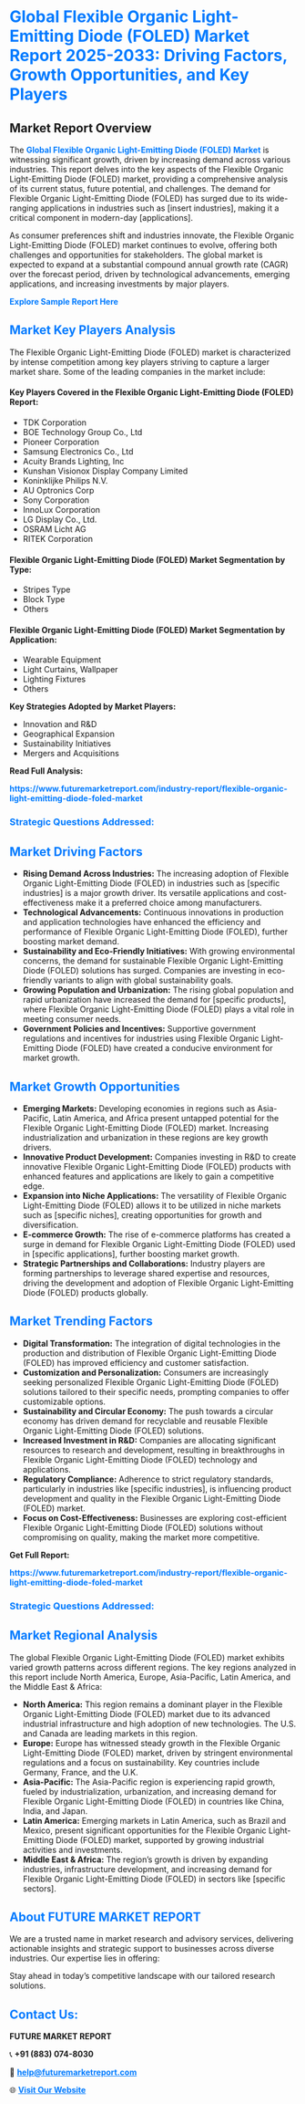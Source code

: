 <h1 style="color: #007BFF;">Global Flexible Organic Light-Emitting Diode (FOLED) Market Report 2025-2033: Driving Factors, Growth Opportunities, and Key Players</h1>

<section id="overview">
<h2>Market Report Overview</h2>
<p>The <a href="https://www.futuremarketreport.com/industry-report/flexible-organic-light-emitting-diode-foled-market" style="color: #007BFF; text-decoration: none;"><strong>Global Flexible Organic Light-Emitting Diode (FOLED) Market</strong></a> is witnessing significant growth, driven by increasing demand across various industries. This report delves into the key aspects of the Flexible Organic Light-Emitting Diode (FOLED) market, providing a comprehensive analysis of its current status, future potential, and challenges. The demand for Flexible Organic Light-Emitting Diode (FOLED) has surged due to its wide-ranging applications in industries such as [insert industries], making it a critical component in modern-day [applications].</p>
<p>As consumer preferences shift and industries innovate, the Flexible Organic Light-Emitting Diode (FOLED) market continues to evolve, offering both challenges and opportunities for stakeholders. The global market is expected to expand at a substantial compound annual growth rate (CAGR) over the forecast period, driven by technological advancements, emerging applications, and increasing investments by major players.</p>
</section>

<section id="overview">
<p><a href="https://www.futuremarketreport.com/request-sample/reportId=82599" style="color: #007BFF; text-decoration: none;"><strong>Explore Sample Report Here</strong></a></p>
</section>

<section id="key-players">
<h2 style="color: #007BFF;">Market Key Players Analysis</h2>
<p>The Flexible Organic Light-Emitting Diode (FOLED) market is characterized by intense competition among key players striving to capture a larger market share. Some of the leading companies in the market include:</p>
<h4>Key Players Covered in the Flexible Organic Light-Emitting Diode (FOLED) Report:</h4>
<ul><li>TDK Corporation</li><li>BOE Technology Group Co., Ltd</li><li>Pioneer Corporation</li><li>Samsung Electronics Co., Ltd</li><li>Acuity Brands Lighting, Inc</li><li>Kunshan Visionox Display Company Limited</li><li>Koninklijke Philips N.V.</li><li>AU Optronics Corp</li><li>Sony Corporation</li><li>InnoLux Corporation</li><li>LG Display Co., Ltd.</li><li>OSRAM Licht AG</li><li>RITEK Corporation</li></ul>
<h4>Flexible Organic Light-Emitting Diode (FOLED) Market Segmentation by Type:</h4>
<ul><li>Stripes Type</li><li>Block Type</li><li>Others</li></ul>

<h4>Flexible Organic Light-Emitting Diode (FOLED) Market Segmentation by Application:</h4>
<ul><li>Wearable Equipment</li><li>Light Curtains, Wallpaper</li><li>Lighting Fixtures</li><li>Others</li></ul>
<p><strong>Key Strategies Adopted by Market Players:</strong></p>
<ul>
<li>Innovation and R&D</li>
<li>Geographical Expansion</li>
<li>Sustainability Initiatives</li>
<li>Mergers and Acquisitions</li>
</ul>
</section>

<section>
<p><strong>Read Full Analysis: </strong></p><a href="https://www.futuremarketreport.com/industry-report/flexible-organic-light-emitting-diode-foled-market" style="color: #007BFF; text-decoration: none;"><strong>https://www.futuremarketreport.com/industry-report/flexible-organic-light-emitting-diode-foled-market</strong></a>
<h3 style="color: #007BFF;">Strategic Questions Addressed:</h3>
</section>

<section id="driving-factors">
<h2 style="color: #007BFF;">Market Driving Factors</h2>
<ul>
<li><strong>Rising Demand Across Industries:</strong> The increasing adoption of Flexible Organic Light-Emitting Diode (FOLED) in industries such as [specific industries] is a major growth driver. Its versatile applications and cost-effectiveness make it a preferred choice among manufacturers.</li>
<li><strong>Technological Advancements:</strong> Continuous innovations in production and application technologies have enhanced the efficiency and performance of Flexible Organic Light-Emitting Diode (FOLED), further boosting market demand.</li>
<li><strong>Sustainability and Eco-Friendly Initiatives:</strong> With growing environmental concerns, the demand for sustainable Flexible Organic Light-Emitting Diode (FOLED) solutions has surged. Companies are investing in eco-friendly variants to align with global sustainability goals.</li>
<li><strong>Growing Population and Urbanization:</strong> The rising global population and rapid urbanization have increased the demand for [specific products], where Flexible Organic Light-Emitting Diode (FOLED) plays a vital role in meeting consumer needs.</li>
<li><strong>Government Policies and Incentives:</strong> Supportive government regulations and incentives for industries using Flexible Organic Light-Emitting Diode (FOLED) have created a conducive environment for market growth.</li>
</ul>
</section>

<section id="growth-opportunities">
<h2 style="color: #007BFF;">Market Growth Opportunities</h2>
<ul>
<li><strong>Emerging Markets:</strong> Developing economies in regions such as Asia-Pacific, Latin America, and Africa present untapped potential for the Flexible Organic Light-Emitting Diode (FOLED) market. Increasing industrialization and urbanization in these regions are key growth drivers.</li>
<li><strong>Innovative Product Development:</strong> Companies investing in R&D to create innovative Flexible Organic Light-Emitting Diode (FOLED) products with enhanced features and applications are likely to gain a competitive edge.</li>
<li><strong>Expansion into Niche Applications:</strong> The versatility of Flexible Organic Light-Emitting Diode (FOLED) allows it to be utilized in niche markets such as [specific niches], creating opportunities for growth and diversification.</li>
<li><strong>E-commerce Growth:</strong> The rise of e-commerce platforms has created a surge in demand for Flexible Organic Light-Emitting Diode (FOLED) used in [specific applications], further boosting market growth.</li>
<li><strong>Strategic Partnerships and Collaborations:</strong> Industry players are forming partnerships to leverage shared expertise and resources, driving the development and adoption of Flexible Organic Light-Emitting Diode (FOLED) products globally.</li>
</ul>
</section>

<section id="trending-factors">
<h2 style="color: #007BFF;">Market Trending Factors</h2>
<ul>
<li><strong>Digital Transformation:</strong> The integration of digital technologies in the production and distribution of Flexible Organic Light-Emitting Diode (FOLED) has improved efficiency and customer satisfaction.</li>
<li><strong>Customization and Personalization:</strong> Consumers are increasingly seeking personalized Flexible Organic Light-Emitting Diode (FOLED) solutions tailored to their specific needs, prompting companies to offer customizable options.</li>
<li><strong>Sustainability and Circular Economy:</strong> The push towards a circular economy has driven demand for recyclable and reusable Flexible Organic Light-Emitting Diode (FOLED) solutions.</li>
<li><strong>Increased Investment in R&D:</strong> Companies are allocating significant resources to research and development, resulting in breakthroughs in Flexible Organic Light-Emitting Diode (FOLED) technology and applications.</li>
<li><strong>Regulatory Compliance:</strong> Adherence to strict regulatory standards, particularly in industries like [specific industries], is influencing product development and quality in the Flexible Organic Light-Emitting Diode (FOLED) market.</li>
<li><strong>Focus on Cost-Effectiveness:</strong> Businesses are exploring cost-efficient Flexible Organic Light-Emitting Diode (FOLED) solutions without compromising on quality, making the market more competitive.</li>
</ul>
</section>

<section>
<p><strong>Get Full Report: </strong></p><a href="https://www.futuremarketreport.com/industry-report/flexible-organic-light-emitting-diode-foled-market" style="color: #007BFF; text-decoration: none;"><strong>https://www.futuremarketreport.com/industry-report/flexible-organic-light-emitting-diode-foled-market</strong></a>
<h3 style="color: #007BFF;">Strategic Questions Addressed:</h3>
</section>


<section id="regional-analysis">
<h2 style="color: #007BFF;">Market Regional Analysis</h2>
<p>The global Flexible Organic Light-Emitting Diode (FOLED) market exhibits varied growth patterns across different regions. The key regions analyzed in this report include North America, Europe, Asia-Pacific, Latin America, and the Middle East & Africa:</p>
<ul>
<li><strong>North America:</strong> This region remains a dominant player in the Flexible Organic Light-Emitting Diode (FOLED) market due to its advanced industrial infrastructure and high adoption of new technologies. The U.S. and Canada are leading markets in this region.</li>
<li><strong>Europe:</strong> Europe has witnessed steady growth in the Flexible Organic Light-Emitting Diode (FOLED) market, driven by stringent environmental regulations and a focus on sustainability. Key countries include Germany, France, and the U.K.</li>
<li><strong>Asia-Pacific:</strong> The Asia-Pacific region is experiencing rapid growth, fueled by industrialization, urbanization, and increasing demand for Flexible Organic Light-Emitting Diode (FOLED) in countries like China, India, and Japan.</li>
<li><strong>Latin America:</strong> Emerging markets in Latin America, such as Brazil and Mexico, present significant opportunities for the Flexible Organic Light-Emitting Diode (FOLED) market, supported by growing industrial activities and investments.</li>
<li><strong>Middle East & Africa:</strong> The region’s growth is driven by expanding industries, infrastructure development, and increasing demand for Flexible Organic Light-Emitting Diode (FOLED) in sectors like [specific sectors].</li>
</ul>
</section>

<footer>
<h2 style="color: #007BFF;">About FUTURE MARKET REPORT</h2>
<p>We are a trusted name in market research and advisory services, delivering actionable insights and strategic support to businesses across diverse industries. Our expertise lies in offering:</p>

<p>Stay ahead in today’s competitive landscape with our tailored research solutions.</p>

<h2 style="color: #007BFF;">Contact Us:</h2>
<p><strong>FUTURE MARKET REPORT</strong></p>
<p>📞 <strong>+91 (883) 074-8030</strong></p>
<p>📧 <strong><a href="mailto:help@futuremarketreport.com" style="color: #007BFF;">help@futuremarketreport.com</a></strong></p>
<p>🌐 <strong><a href="https://www.futuremarketreport.com/" style="color: #007BFF;">Visit Our Website</a></strong></p>
</footer>